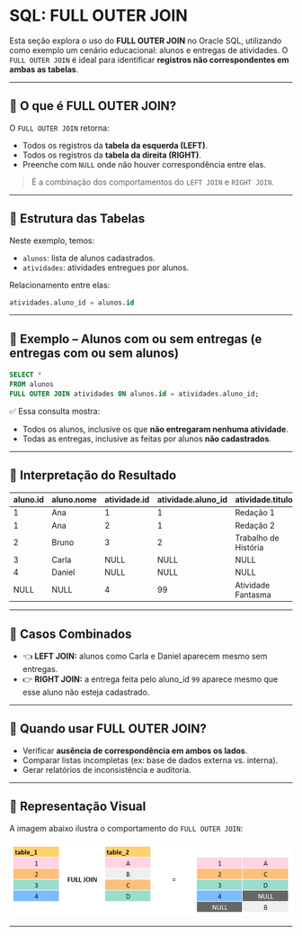 
# SQL: FULL OUTER JOIN

Esta seção explora o uso do **FULL OUTER JOIN** no Oracle SQL, utilizando como exemplo um cenário educacional: alunos e entregas de atividades. O `FULL OUTER JOIN` é ideal para identificar **registros não correspondentes em ambas as tabelas**.

---

## 🔹 O que é FULL OUTER JOIN?

O `FULL OUTER JOIN` retorna:

- Todos os registros da **tabela da esquerda (LEFT)**.
- Todos os registros da **tabela da direita (RIGHT)**.
- Preenche com `NULL` onde não houver correspondência entre elas.

> É a combinação dos comportamentos do `LEFT JOIN` e `RIGHT JOIN`.

---

## 🔹 Estrutura das Tabelas

Neste exemplo, temos:

- `alunos`: lista de alunos cadastrados.
- `atividades`: atividades entregues por alunos.

Relacionamento entre elas:

```sql
atividades.aluno_id = alunos.id
```

---

## 🔹 Exemplo – Alunos com ou sem entregas (e entregas com ou sem alunos)

```sql
SELECT *
FROM alunos
FULL OUTER JOIN atividades ON alunos.id = atividades.aluno_id;
```

✅ Essa consulta mostra:

- Todos os alunos, inclusive os que **não entregaram nenhuma atividade**.
- Todas as entregas, inclusive as feitas por alunos **não cadastrados**.

---

## 🔹 Interpretação do Resultado

| aluno.id | aluno.nome | atividade.id | atividade.aluno_id | atividade.titulo     |
|----------|------------|---------------|---------------------|----------------------|
| 1        | Ana        | 1             | 1                   | Redação 1            |
| 1        | Ana        | 2             | 1                   | Redação 2            |
| 2        | Bruno      | 3             | 2                   | Trabalho de História |
| 3        | Carla      | NULL          | NULL                | NULL                 |
| 4        | Daniel     | NULL          | NULL                | NULL                 |
| NULL     | NULL       | 4             | 99                  | Atividade Fantasma   |

---

## 🔹 Casos Combinados

- 👈 **LEFT JOIN:** alunos como Carla e Daniel aparecem mesmo sem entregas.
- 👉 **RIGHT JOIN:** a entrega feita pelo aluno_id `99` aparece mesmo que esse aluno não esteja cadastrado.

---

## 🔹 Quando usar FULL OUTER JOIN?

- Verificar **ausência de correspondência em ambos os lados**.
- Comparar listas incompletas (ex: base de dados externa vs. interna).
- Gerar relatórios de inconsistência e auditoria.

---

## 🔹 Representação Visual

A imagem abaixo ilustra o comportamento do `FULL OUTER JOIN`:

<img src="../../../images/full-outer-join.png" alt="Representação Visual do FULL OUTER JOIN">

---

